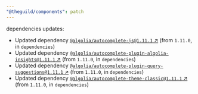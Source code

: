 ```yaml
---
"@theguild/components": patch
---
```

dependencies updates:
  - Updated dependency [`@algolia/autocomplete-js@1.11.1` ↗︎](https://www.npmjs.com/package/@algolia/autocomplete-js/v/1.11.1) (from `1.11.0`, in `dependencies`)
  - Updated dependency [`@algolia/autocomplete-plugin-algolia-insights@1.11.1` ↗︎](https://www.npmjs.com/package/@algolia/autocomplete-plugin-algolia-insights/v/1.11.1) (from `1.11.0`, in `dependencies`)
  - Updated dependency [`@algolia/autocomplete-plugin-query-suggestions@1.11.1` ↗︎](https://www.npmjs.com/package/@algolia/autocomplete-plugin-query-suggestions/v/1.11.1) (from `1.11.0`, in `dependencies`)
  - Updated dependency [`@algolia/autocomplete-theme-classic@1.11.1` ↗︎](https://www.npmjs.com/package/@algolia/autocomplete-theme-classic/v/1.11.1) (from `1.11.0`, in `dependencies`)
